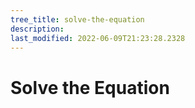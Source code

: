 ```yaml
---
tree_title: solve-the-equation
description: 
last_modified: 2022-06-09T21:23:28.2328
---
```


# Solve the Equation
